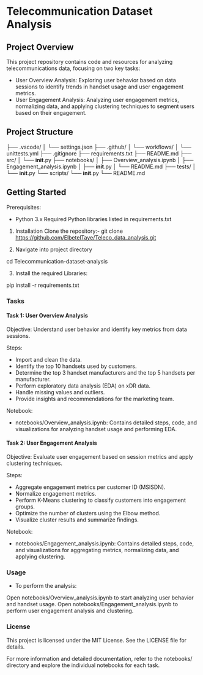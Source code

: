 # Telecommunication Dataset Analysis

## Project Overview

This project repository contains code and resources for analyzing telecommunications data, focusing on two key tasks:

- User Overview Analysis: Exploring user behavior based on data sessions to identify trends in handset usage and user engagement metrics.
- User Engagement Analysis: Analyzing user engagement metrics, normalizing data, and applying clustering techniques to segment users based on their engagement.

## Project Structure

├── .vscode/
│   └── settings.json
├── .github/
│   └── workflows/
│       └── unittests.yml
├── .gitignore
├── requirements.txt
├── README.md
├── src/
│   └── __init__.py
├── notebooks/
│   ├── Overview_analysis.ipynb
│   ├── Engagement_analysis.ipynb
│   ├── __init__.py
│   └── README.md
├── tests/
│   └── __init__.py
└── scripts/
    └── __init__.py
    └── README.md

## Getting Started

Prerequisites:
- Python 3.x
Required Python libraries listed in requirements.txt

1. Installation
Clone the repository:- git clone https://github.com/ElbetelTaye/Teleco_data_analysis.git 

2. Navigate into project directory

cd Telecommunication-dataset-analysis

3. Install the required Libraries:

pip install -r requirements.txt

### Tasks
#### Task 1: User Overview Analysis
Objective: Understand user behavior and identify key metrics from data sessions.

Steps:
- Import and clean the data.
- Identify the top 10 handsets used by customers.
- Determine the top 3 handset manufacturers and the top 5 handsets per manufacturer.
- Perform exploratory data analysis (EDA) on xDR data.
- Handle missing values and outliers.
- Provide insights and recommendations for the marketing team.

Notebook:
- notebooks/Overview_analysis.ipynb: Contains detailed steps, code, and visualizations for analyzing handset usage and performing EDA.

#### Task 2: User Engagement Analysis
Objective: Evaluate user engagement based on session metrics and apply clustering techniques.

Steps:
- Aggregate engagement metrics per customer ID (MSISDN).
- Normalize engagement metrics.
- Perform K-Means clustering to classify customers into engagement groups.
- Optimize the number of clusters using the Elbow method.
- Visualize cluster results and summarize findings.

Notebook:
- notebooks/Engagement_analysis.ipynb: Contains detailed steps, code, and visualizations for aggregating metrics, normalizing data, and applying clustering.

### Usage
- To perform the analysis:

Open notebooks/Overview_analysis.ipynb to start analyzing user behavior and handset usage.
Open notebooks/Engagement_analysis.ipynb to perform user engagement analysis and clustering.

### License

This project is licensed under the MIT License. See the LICENSE file for details.

For more information and detailed documentation, refer to the notebooks/ directory and explore the individual notebooks for each task.
